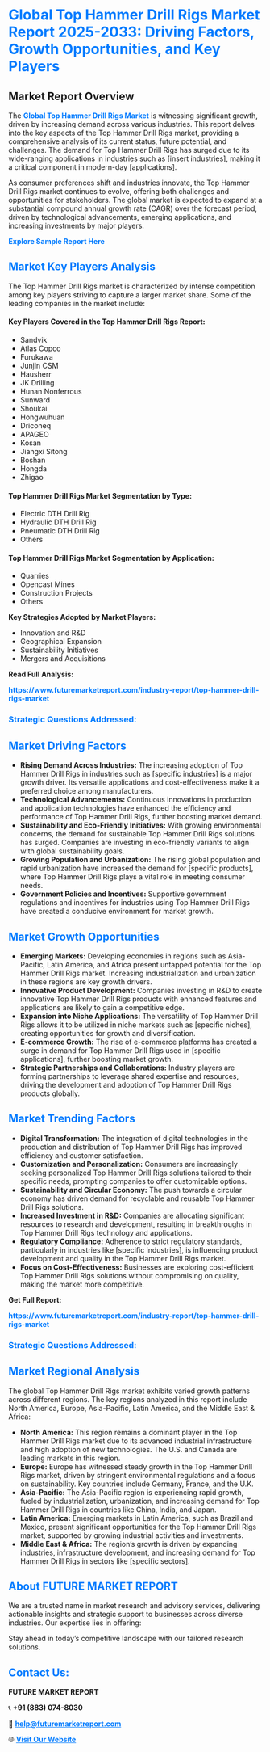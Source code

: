 <h1 style="color: #007BFF;">Global Top Hammer Drill Rigs Market Report 2025-2033: Driving Factors, Growth Opportunities, and Key Players</h1>

<section id="overview">
<h2>Market Report Overview</h2>
<p>The <a href="https://www.futuremarketreport.com/industry-report/top-hammer-drill-rigs-market" style="color: #007BFF; text-decoration: none;"><strong>Global Top Hammer Drill Rigs Market</strong></a> is witnessing significant growth, driven by increasing demand across various industries. This report delves into the key aspects of the Top Hammer Drill Rigs market, providing a comprehensive analysis of its current status, future potential, and challenges. The demand for Top Hammer Drill Rigs has surged due to its wide-ranging applications in industries such as [insert industries], making it a critical component in modern-day [applications].</p>
<p>As consumer preferences shift and industries innovate, the Top Hammer Drill Rigs market continues to evolve, offering both challenges and opportunities for stakeholders. The global market is expected to expand at a substantial compound annual growth rate (CAGR) over the forecast period, driven by technological advancements, emerging applications, and increasing investments by major players.</p>
</section>

<section id="overview">
<p><a href="https://www.futuremarketreport.com/request-sample/reportId=90565" style="color: #007BFF; text-decoration: none;"><strong>Explore Sample Report Here</strong></a></p>
</section>

<section id="key-players">
<h2 style="color: #007BFF;">Market Key Players Analysis</h2>
<p>The Top Hammer Drill Rigs market is characterized by intense competition among key players striving to capture a larger market share. Some of the leading companies in the market include:</p>
<h4>Key Players Covered in the Top Hammer Drill Rigs Report:</h4>
<ul><li>Sandvik</li><li>Atlas Copco</li><li>Furukawa</li><li>Junjin CSM</li><li>Hausherr</li><li>JK Drilling</li><li>Hunan Nonferrous</li><li>Sunward</li><li>Shoukai</li><li>Hongwuhuan</li><li>Driconeq</li><li>APAGEO</li><li>Kosan</li><li>Jiangxi Sitong</li><li>Boshan</li><li>Hongda</li><li>Zhigao</li></ul>
<h4>Top Hammer Drill Rigs Market Segmentation by Type:</h4>
<ul><li>Electric DTH Drill Rig</li><li>Hydraulic DTH Drill Rig</li><li>Pneumatic DTH Drill Rig</li><li>Others</li></ul>

<h4>Top Hammer Drill Rigs Market Segmentation by Application:</h4>
<ul><li>Quarries</li><li>Opencast Mines</li><li>Construction Projects</li><li>Others</li></ul>
<p><strong>Key Strategies Adopted by Market Players:</strong></p>
<ul>
<li>Innovation and R&D</li>
<li>Geographical Expansion</li>
<li>Sustainability Initiatives</li>
<li>Mergers and Acquisitions</li>
</ul>
</section>

<section>
<p><strong>Read Full Analysis: </strong></p><a href="https://www.futuremarketreport.com/industry-report/top-hammer-drill-rigs-market" style="color: #007BFF; text-decoration: none;"><strong>https://www.futuremarketreport.com/industry-report/top-hammer-drill-rigs-market</strong></a>
<h3 style="color: #007BFF;">Strategic Questions Addressed:</h3>
</section>

<section id="driving-factors">
<h2 style="color: #007BFF;">Market Driving Factors</h2>
<ul>
<li><strong>Rising Demand Across Industries:</strong> The increasing adoption of Top Hammer Drill Rigs in industries such as [specific industries] is a major growth driver. Its versatile applications and cost-effectiveness make it a preferred choice among manufacturers.</li>
<li><strong>Technological Advancements:</strong> Continuous innovations in production and application technologies have enhanced the efficiency and performance of Top Hammer Drill Rigs, further boosting market demand.</li>
<li><strong>Sustainability and Eco-Friendly Initiatives:</strong> With growing environmental concerns, the demand for sustainable Top Hammer Drill Rigs solutions has surged. Companies are investing in eco-friendly variants to align with global sustainability goals.</li>
<li><strong>Growing Population and Urbanization:</strong> The rising global population and rapid urbanization have increased the demand for [specific products], where Top Hammer Drill Rigs plays a vital role in meeting consumer needs.</li>
<li><strong>Government Policies and Incentives:</strong> Supportive government regulations and incentives for industries using Top Hammer Drill Rigs have created a conducive environment for market growth.</li>
</ul>
</section>

<section id="growth-opportunities">
<h2 style="color: #007BFF;">Market Growth Opportunities</h2>
<ul>
<li><strong>Emerging Markets:</strong> Developing economies in regions such as Asia-Pacific, Latin America, and Africa present untapped potential for the Top Hammer Drill Rigs market. Increasing industrialization and urbanization in these regions are key growth drivers.</li>
<li><strong>Innovative Product Development:</strong> Companies investing in R&D to create innovative Top Hammer Drill Rigs products with enhanced features and applications are likely to gain a competitive edge.</li>
<li><strong>Expansion into Niche Applications:</strong> The versatility of Top Hammer Drill Rigs allows it to be utilized in niche markets such as [specific niches], creating opportunities for growth and diversification.</li>
<li><strong>E-commerce Growth:</strong> The rise of e-commerce platforms has created a surge in demand for Top Hammer Drill Rigs used in [specific applications], further boosting market growth.</li>
<li><strong>Strategic Partnerships and Collaborations:</strong> Industry players are forming partnerships to leverage shared expertise and resources, driving the development and adoption of Top Hammer Drill Rigs products globally.</li>
</ul>
</section>

<section id="trending-factors">
<h2 style="color: #007BFF;">Market Trending Factors</h2>
<ul>
<li><strong>Digital Transformation:</strong> The integration of digital technologies in the production and distribution of Top Hammer Drill Rigs has improved efficiency and customer satisfaction.</li>
<li><strong>Customization and Personalization:</strong> Consumers are increasingly seeking personalized Top Hammer Drill Rigs solutions tailored to their specific needs, prompting companies to offer customizable options.</li>
<li><strong>Sustainability and Circular Economy:</strong> The push towards a circular economy has driven demand for recyclable and reusable Top Hammer Drill Rigs solutions.</li>
<li><strong>Increased Investment in R&D:</strong> Companies are allocating significant resources to research and development, resulting in breakthroughs in Top Hammer Drill Rigs technology and applications.</li>
<li><strong>Regulatory Compliance:</strong> Adherence to strict regulatory standards, particularly in industries like [specific industries], is influencing product development and quality in the Top Hammer Drill Rigs market.</li>
<li><strong>Focus on Cost-Effectiveness:</strong> Businesses are exploring cost-efficient Top Hammer Drill Rigs solutions without compromising on quality, making the market more competitive.</li>
</ul>
</section>

<section>
<p><strong>Get Full Report: </strong></p><a href="https://www.futuremarketreport.com/industry-report/top-hammer-drill-rigs-market" style="color: #007BFF; text-decoration: none;"><strong>https://www.futuremarketreport.com/industry-report/top-hammer-drill-rigs-market</strong></a>
<h3 style="color: #007BFF;">Strategic Questions Addressed:</h3>
</section>


<section id="regional-analysis">
<h2 style="color: #007BFF;">Market Regional Analysis</h2>
<p>The global Top Hammer Drill Rigs market exhibits varied growth patterns across different regions. The key regions analyzed in this report include North America, Europe, Asia-Pacific, Latin America, and the Middle East & Africa:</p>
<ul>
<li><strong>North America:</strong> This region remains a dominant player in the Top Hammer Drill Rigs market due to its advanced industrial infrastructure and high adoption of new technologies. The U.S. and Canada are leading markets in this region.</li>
<li><strong>Europe:</strong> Europe has witnessed steady growth in the Top Hammer Drill Rigs market, driven by stringent environmental regulations and a focus on sustainability. Key countries include Germany, France, and the U.K.</li>
<li><strong>Asia-Pacific:</strong> The Asia-Pacific region is experiencing rapid growth, fueled by industrialization, urbanization, and increasing demand for Top Hammer Drill Rigs in countries like China, India, and Japan.</li>
<li><strong>Latin America:</strong> Emerging markets in Latin America, such as Brazil and Mexico, present significant opportunities for the Top Hammer Drill Rigs market, supported by growing industrial activities and investments.</li>
<li><strong>Middle East & Africa:</strong> The region’s growth is driven by expanding industries, infrastructure development, and increasing demand for Top Hammer Drill Rigs in sectors like [specific sectors].</li>
</ul>
</section>

<footer>
<h2 style="color: #007BFF;">About FUTURE MARKET REPORT</h2>
<p>We are a trusted name in market research and advisory services, delivering actionable insights and strategic support to businesses across diverse industries. Our expertise lies in offering:</p>

<p>Stay ahead in today’s competitive landscape with our tailored research solutions.</p>

<h2 style="color: #007BFF;">Contact Us:</h2>
<p><strong>FUTURE MARKET REPORT</strong></p>
<p>📞 <strong>+91 (883) 074-8030</strong></p>
<p>📧 <strong><a href="mailto:help@futuremarketreport.com" style="color: #007BFF;">help@futuremarketreport.com</a></strong></p>
<p>🌐 <strong><a href="https://www.futuremarketreport.com/" style="color: #007BFF;">Visit Our Website</a></strong></p>
</footer>